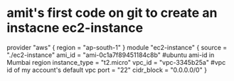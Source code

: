 # amit's first code on git to create an instacne ec2-instance
provider "aws" {
region = "ap-south-1"
}
module "ec2-instance" {
source = "./ec2-instance"
ami_id = "ami-0c1a7f89451184c8b"
#ubuntu ami-id in Mumbai region
instance_type = "t2.micro"
vpc_id = "vpc-3345b25a"
#vpc id of my account's default vpc
port = "22"
cidr_block = "0.0.0.0/0"
}
